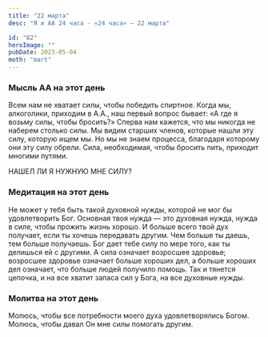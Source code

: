 ```yaml
---
title: "22 марта"
desc: "Я и АА 24 часа - «24 часа» — 22 марта"

id: "82"
heroImage: ""
pubDate: 2023-05-04
moth: "mart"
---
```


### Мысль АА на этот день

Всем нам не хватает силы, чтобы победить спиртное. Когда мы, алкоголики,
приходим в А.А., наш первый вопрос бывает: «А где я возьму силы, чтобы
бросить?» Сперва нам кажется, что мы никогда не наберем столько силы. Мы видим
старших членов, которые нашли эту силу, которую ищем мы. Но мы не знаем
процесса, благодаря которому они эту силу обрели. Сила, необходимая, чтобы
бросить пить, приходит многими путями.

НАШЕЛ ЛИ Я НУЖНУЮ МНЕ СИЛУ?

### Медитация на этот день

Не может у тебя быть такой духовной нужды, которой не мог бы удовлетворить
Бог. Основная твоя нужда — это духовная нужда, нужда в силе, чтобы прожить
жизнь хорошо. И больше всего твой дух получает, если ты хочешь передавать
другим. Чем больше ты даешь, тем больше получаешь. Бог дает тебе силу по мере
того, как ты делишься ей с другими. А сила означает возросшее здоровье;
возросшее здоровье означает больше хороших дел, а больше хороших дел означает,
что больше людей получило помощь. Так и тянется цепочка, и на все хватит
запаса сил у Бога, на все духовные нужды.

### Молитва на этот день

Молюсь, чтобы все потребности моего духа удовлетворялись Богом. Молюсь, чтобы
давал Он мне силы помогать другим.
